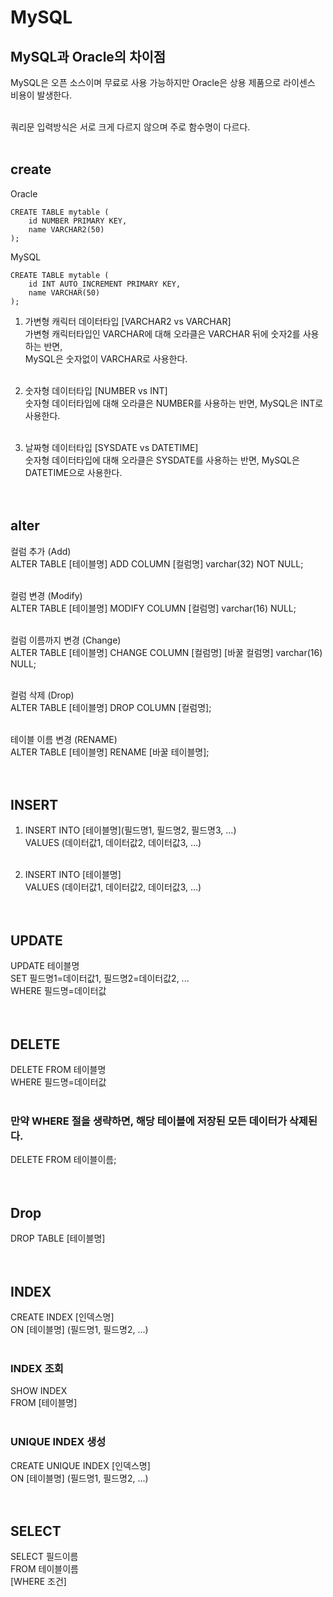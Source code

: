 # MySQL
## MySQL과 Oracle의 차이점
MySQL은 오픈 소스이며 무료로 사용 가능하지만 Oracle은 상용 제품으로 라이센스 비용이 발생한다. <br><br>

쿼리문 입력방식은 서로 크게 다르지 않으며 주로 함수명이 다르다. <br><br>

## create
Oracle
``` Oracle
CREATE TABLE mytable (
    id NUMBER PRIMARY KEY,
    name VARCHAR2(50)
);
```
MySQL
``` mysql
CREATE TABLE mytable (
    id INT AUTO_INCREMENT PRIMARY KEY,
    name VARCHAR(50)
);
```
1. 가변형 캐릭터 데이터타입 [VARCHAR2 vs VARCHAR] <br>
가변형 캐릭터타입인 VARCHAR에 대해 오라클은 VARCHAR 뒤에 숫자2를 사용하는 반면, <br>
MySQL은 숫자없이 VARCHAR로 사용한다. <br><br>

2. 숫자형 데이터타입 [NUMBER vs INT]<br>
숫자형 데이터타입에 대해 오라클은 NUMBER를 사용하는 반면, MySQL은 INT로 사용한다.<br><br>

3. 날짜형 데이터타입 [SYSDATE vs DATETIME]<br>
숫자형 데이터타입에 대해 오라클은 SYSDATE를 사용하는 반면, MySQL은 DATETIME으로 사용한다.<br><br><br>

## alter
컬럼 추가 (Add) <br>
ALTER TABLE [테이블명] ADD COLUMN [컬럼명] varchar(32) NOT NULL; <br><br>

컬럼 변경 (Modify) <br>
ALTER TABLE [테이블명] MODIFY COLUMN [컬럼명] varchar(16) NULL; <br><br>

컬럼 이름까지 변경 (Change) <br>
ALTER TABLE [테이블명] CHANGE COLUMN [컬럼명] [바꿀 컬럼명] varchar(16) NULL; <br><br>

컬럼 삭제 (Drop) <br>
ALTER TABLE [테이블명] DROP COLUMN [컬럼명]; <br><br>

테이블 이름 변경 (RENAME) <br>
ALTER TABLE [테이블명] RENAME [바꿀 테이블명]; <br><br><br>

## INSERT
1. INSERT INTO [테이블명](필드명1, 필드명2, 필드명3, ...) <br>
   VALUES (데이터값1, 데이터값2, 데이터값3, ...) <br><br>

2. INSERT INTO [테이블명] <br>
   VALUES (데이터값1, 데이터값2, 데이터값3, ...) <br><br><br>


## UPDATE
UPDATE 테이블명 <br>
SET 필드명1=데이터값1, 필드명2=데이터값2, ... <br>
WHERE 필드명=데이터값 <br><br><br>


## DELETE
DELETE FROM 테이블명 <br>
WHERE 필드명=데이터값 <br><br>

### 만약 WHERE 절을 생략하면, 해당 테이블에 저장된 모든 데이터가 삭제된다.
DELETE FROM 테이블이름; <br><br><br>


## Drop
DROP TABLE [테이블명] <br><br><br>

## INDEX
CREATE INDEX [인덱스명] <br>
ON [테이블명] (필드명1, 필드명2, ...) <br><br>

### INDEX 조회
SHOW INDEX <br>
FROM [테이블명] <br><br>

### UNIQUE INDEX 생성
CREATE UNIQUE INDEX [인덱스명] <br>
ON [테이블명] (필드명1, 필드명2, ...) <br><br><br>


## SELECT
SELECT 필드이름 <br>
FROM 테이블이름 <br>
[WHERE 조건] <br><br><br>


